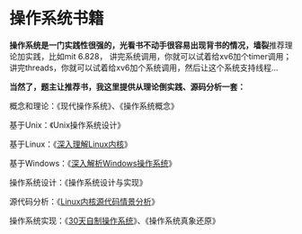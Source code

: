 # 操作系统书籍

**操作系统是一门实践性很强的，光看书不动手很容易出现背书的情况，墙裂**推荐理论加实践，比如mit 6.828， 讲完系统调用，你就可以试着给xv6加个timer调用；讲完threads，你就可以试着给xv6加个系统调用，然后让这个系统支持线程...

**当然了，题主让推荐书，我这里提供从理论倒实践、源码分析一套：**

概念和理论：《现代操作系统》、《操作系统概念》

基于Unix：《Unix操作系统设计》

基于Linux：《[深入理解Linux内核](https://www.zhihu.com/search?q=深入理解Linux内核&search_source=Entity&hybrid_search_source=Entity&hybrid_search_extra={"sourceType"%3A"answer"%2C"sourceId"%3A1821996217})》

基于Windows：《[深入解析Windows操作系统](https://www.zhihu.com/search?q=深入解析Windows操作系统&search_source=Entity&hybrid_search_source=Entity&hybrid_search_extra={"sourceType"%3A"answer"%2C"sourceId"%3A1821996217})》

操作系统设计：《操作系统设计与实现》

源代码分析：《[Linux内核源代码情景分析](https://www.zhihu.com/search?q=Linux内核源代码情景分析&search_source=Entity&hybrid_search_source=Entity&hybrid_search_extra={"sourceType"%3A"answer"%2C"sourceId"%3A1821996217})》

操作系统实现：《[30天自制操作系统](https://www.zhihu.com/search?q=30天自制操作系统&search_source=Entity&hybrid_search_source=Entity&hybrid_search_extra={"sourceType"%3A"answer"%2C"sourceId"%3A1821996217})》、《操作系统真象还原》